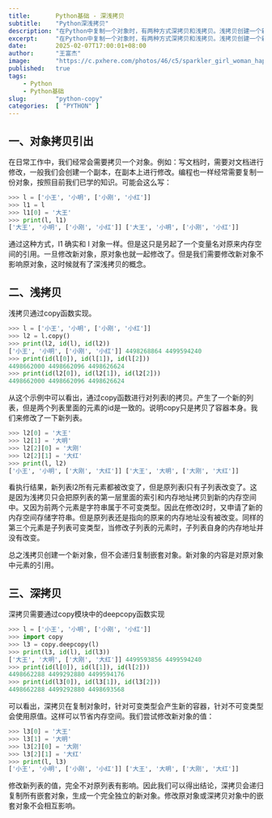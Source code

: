 ```yaml
---
title:       Python基础 - 深浅拷贝
subtitle:    "Python深浅拷贝"
description: "在Python中复制一个对象时，有两种方式深拷贝和浅拷贝。浅拷贝创建一个新对象，但不会递归复制嵌套对象。新对象的内容是对原对象中元素的引用。深拷贝会递归复制所有嵌套对象，生成一个完全独立的新对象。修改原对象或深拷贝对象中的嵌套对象不会相互影响。"
excerpt:     "在Python中复制一个对象时，有两种方式深拷贝和浅拷贝。浅拷贝创建一个新对象，但不会递归复制嵌套对象。新对象的内容是对原对象中元素的引用。深拷贝会递归复制所有嵌套对象，生成一个完全独立的新对象。修改原对象或深拷贝对象中的嵌套对象不会相互影响。"
date:        2025-02-07T17:00:01+08:00
author:      "王富杰"
image:       "https://c.pxhere.com/photos/46/c5/sparkler_girl_woman_happy_happiness-2807.jpg!d"
published:   true
tags:
    - Python
    - Python基础
slug:        "python-copy"
categories:  [ "PYTHON" ]
---
```


## 一、对象拷贝引出
在日常工作中，我们经常会需要拷贝一个对象。例如：写文档时，需要对文档进行修改，一般我们会创建一个副本，在副本上进行修改。编程也一样经常需要复制一份对象，按照目前我们已学的知识。可能会这么写：
```python
>>> l = ['小王', '小明', ['小刚', '小红']]
>>> l1 = l
>>> l1[0] = '大王'
>>> print(l, l1)
['大王', '小明', ['小刚', '小红']] ['大王', '小明', ['小刚', '小红']]
```
通过这种方式，l1 确实和 l 对象一样。但是这只是另起了一个变量名对原来内存空间的引用。一旦修改新对象，原对象也就一起修改了。但是我们需要修改新对象不影响原对象，这时候就有了深浅拷贝的概念。

## 二、浅拷贝
浅拷贝通过copy函数实现。
```python
>>> l = ['小王', '小明', ['小刚', '小红']]
>>> l2 = l.copy()
>>> print(l2, id(l), id(l2))
['小王', '小明', ['小刚', '小红']] 4498268864 4499594240
>>> print(id(l[0]), id(l[1]), id(l[2]))
4498662000 4498662096 4498626624
>>> print(id(l2[0]), id(l2[1]), id(l2[2]))
4498662000 4498662096 4498626624
```
从这个示例中可以看出，通过copy函数进行对列表l的拷贝。产生了一个新的列表，但是两个列表里面的元素的id是一致的。说明copy只是拷贝了容器本身。我们来修改了一下新列表。
```python
>>> l2[0] = '大王'
>>> l2[1] = '大明'
>>> l2[2][0] = '大刚'
>>> l2[2][1] = '大红'
>>> print(l, l2)
['小王', '小明', ['大刚', '大红']] ['大王', '大明', ['大刚', '大红']]
```
看执行结果，新列表l2所有元素都被改变了，但是原列表l只有子列表改变了。这是因为浅拷贝只会把原列表的第一层里面的索引和内存地址拷贝到新的内存空间中。又因为前两个元素是字符串属于不可变类型。因此在修改l2时，又申请了新的内存空间存储字符串。但是原列表还是指向的原来的内存地址没有被改变。同样的第三个元素是子列表可变类型，当修改子列表的元素时，子列表自身的内存地址并没有改变。

总之浅拷贝创建一个新对象，但不会递归复制嵌套对象。新对象的内容是对原对象中元素的引用。

## 三、深拷贝
深拷贝需要通过copy模块中的deepcopy函数实现
```python
>>> l = ['小王', '小明', ['小刚', '小红']]
>>> import copy
>>> l3 = copy.deepcopy(l)
>>> print(l3, id(l), id(l3))
['大王', '大明', ['大刚', '大红']] 4499593856 4499594240
>>> print(id(l[0]), id(l[1]), id(l[2]))
4498662288 4499292880 4499594176
>>> print(id(l3[0]), id(l3[1]), id(l3[2]))
4498662288 4499292880 4498693568
```
可以看出，深拷贝在复制对象时，针对可变类型会产生新的容器，针对不可变类型会使用原值。这样可以节省内存空间。我们尝试修改新对象的值：
```python
>>> l3[0] = '大王'
>>> l3[1] = '大明'
>>> l3[2][0] = '大刚'
>>> l3[2][1] = '大红'
>>> print(l, l3)
['小王', '小明', ['小刚', '小红']] ['大王', '大明', ['大刚', '大红']]
```
修改新列表的值，完全不对原列表有影响。因此我们可以得出结论，深拷贝会递归复制所有嵌套对象，生成一个完全独立的新对象。修改原对象或深拷贝对象中的嵌套对象不会相互影响。
